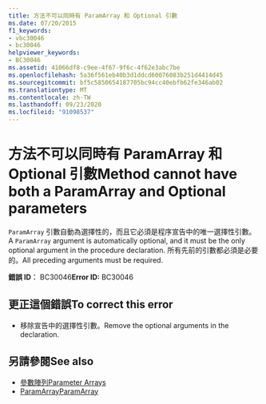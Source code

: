 ```yaml
---
title: 方法不可以同時有 ParamArray 和 Optional 引數
ms.date: 07/20/2015
f1_keywords:
- vbc30046
- bc30046
helpviewer_keywords:
- BC30046
ms.assetid: 41066df8-c9ee-4f67-9f6c-4f62e3abc7be
ms.openlocfilehash: 5a36f561eb40b3d1ddcd60076083b251d4414d45
ms.sourcegitcommit: bf5c5850654187705bc94cc40ebfb62fe346ab02
ms.translationtype: MT
ms.contentlocale: zh-TW
ms.lasthandoff: 09/23/2020
ms.locfileid: "91098537"
---
```

# <a name="method-cannot-have-both-a-paramarray-and-optional-parameters"></a><span data-ttu-id="18f9a-102">方法不可以同時有 ParamArray 和 Optional 引數</span><span class="sxs-lookup"><span data-stu-id="18f9a-102">Method cannot have both a ParamArray and Optional parameters</span></span>

<span data-ttu-id="18f9a-103">`ParamArray` 引數自動為選擇性的，而且它必須是程序宣告中的唯一選擇性引數。</span><span class="sxs-lookup"><span data-stu-id="18f9a-103">A `ParamArray` argument is automatically optional, and it must be the only optional argument in the procedure declaration.</span></span> <span data-ttu-id="18f9a-104">所有先前的引數都必須是必要的。</span><span class="sxs-lookup"><span data-stu-id="18f9a-104">All preceding arguments must be required.</span></span>  
  
 <span data-ttu-id="18f9a-105">**錯誤 ID︰** BC30046</span><span class="sxs-lookup"><span data-stu-id="18f9a-105">**Error ID:** BC30046</span></span>  
  
## <a name="to-correct-this-error"></a><span data-ttu-id="18f9a-106">更正這個錯誤</span><span class="sxs-lookup"><span data-stu-id="18f9a-106">To correct this error</span></span>  
  
- <span data-ttu-id="18f9a-107">移除宣告中的選擇性引數。</span><span class="sxs-lookup"><span data-stu-id="18f9a-107">Remove the optional arguments in the declaration.</span></span>  
  
## <a name="see-also"></a><span data-ttu-id="18f9a-108">另請參閱</span><span class="sxs-lookup"><span data-stu-id="18f9a-108">See also</span></span>

- [<span data-ttu-id="18f9a-109">參數陣列</span><span class="sxs-lookup"><span data-stu-id="18f9a-109">Parameter Arrays</span></span>](../programming-guide/language-features/procedures/parameter-arrays.md)
- [<span data-ttu-id="18f9a-110">ParamArray</span><span class="sxs-lookup"><span data-stu-id="18f9a-110">ParamArray</span></span>](../language-reference/modifiers/paramarray.md)
